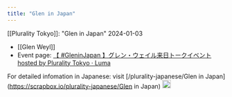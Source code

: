 ```yaml
---
title: "Glen in Japan"
---
```


[[Plurality Tokyo]]: "Glen in Japan" 2024-01-03
- [[Glen Weyl]]
- Event page: [【 #GleninJapan 】グレン・ウェイル来日トークイベント hosted by Plurality Tokyo · Luma](https://lu.ma/e88e969p)

For detailed infomation in Japanese: visit [/plurality-japanese/Glen in Japan](https://scrapbox.io/plurality-japanese/Glen in Japan)
<img src='https://scrapbox.io/api/pages/nishio-en/en/icon' alt='en.icon' height="19.5"/>

